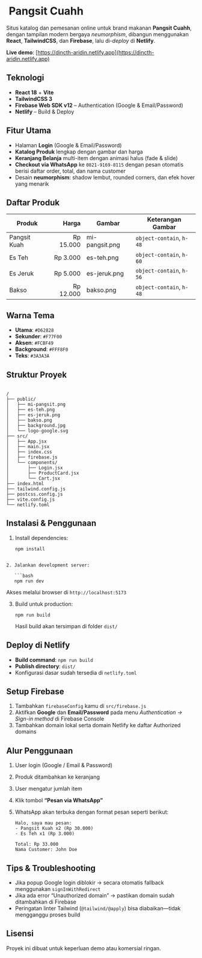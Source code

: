 # ​ Pangsit Cuahh

Situs katalog dan pemesanan online untuk brand makanan **Pangsit Cuahh**, dengan tampilan modern bergaya *neumorphism*, dibangun menggunakan **React**, **TailwindCSS**, dan **Firebase**, lalu di-*deploy* di **Netlify**.

**Live demo**: [https://dincth-aridin.netlify.app](https://dincth-aridin.netlify.app)

##  Teknologi

- **React 18** + **Vite**  
- **TailwindCSS 3**  
- **Firebase Web SDK v12** – Authentication (Google & Email/Password)  
- **Netlify** – Build & Deploy  

##  Fitur Utama

- Halaman **Login** (Google & Email/Password)  
- **Katalog Produk** lengkap dengan gambar dan harga  
- **Keranjang Belanja** multi-item dengan animasi halus (fade & slide)  
- **Checkout via WhatsApp** ke `0821-9169-8115` dengan pesan otomatis berisi daftar order, total, dan nama customer  
- Desain **neumorphism**: shadow lembut, rounded corners, dan efek hover yang menarik  

##  Daftar Produk

| Produk        | Harga      | Gambar         | Keterangan Gambar |
|---------------|-----------:|----------------|------------------|
| Pangsit Kuah  | Rp 15.000  | mi-pangsit.png | `object-contain`, `h-48` |
| Es Teh        | Rp 3.000   | es-teh.png     | `object-contain`, `h-60` |
| Es Jeruk      | Rp 5.000   | es-jeruk.png   | `object-contain`, `h-56` |
| Bakso         | Rp 12.000  | bakso.png      | `object-contain`, `h-48` |

##  Warna Tema

- **Utama**: `#D62828`  
- **Sekunder**: `#F77F00`  
- **Aksen**: `#FCBF49`  
- **Background**: `#FFF8F0`  
- **Teks**: `#3A3A3A`  

##  Struktur Proyek

```

/
├── public/
│   ├── mi-pangsit.png
│   ├── es-teh.png
│   ├── es-jeruk.png
│   ├── bakso.png
│   ├── background.jpg
│   └── logo-google.svg
├── src/
│   ├── App.jsx
│   ├── main.jsx
│   ├── index.css
│   ├── firebase.js
│   └── components/
│       ├── Login.jsx
│       ├── ProductCard.jsx
│       └── Cart.jsx
├── index.html
├── tailwind.config.js
├── postcss.config.js
├── vite.config.js
└── netlify.toml

````

##  Instalasi & Penggunaan

1. Install dependencies:
   ```bash
   npm install
```

2. Jalankan development server:

   ```bash
   npm run dev
   ```

   Akses melalui browser di `http://localhost:5173`

3. Build untuk production:

   ```
   npm run build
   ```

   Hasil build akan tersimpan di folder `dist/`

## Deploy di Netlify

* **Build command**: `npm run build`
* **Publish directory**: `dist/`
* Konfigurasi dasar sudah tersedia di `netlify.toml`

## Setup Firebase

1. Tambahkan `firebaseConfig` kamu di `src/firebase.js`
2. Aktifkan **Google** dan **Email/Password** pada menu *Authentication → Sign-in method* di Firebase Console
3. Tambahkan domain lokal serta domain Netlify ke daftar Authorized domains

## Alur Penggunaan

1. User login (Google / Email & Password)
2. Produk ditambahkan ke keranjang
3. User mengatur jumlah item
4. Klik tombol **“Pesan via WhatsApp”**
5. WhatsApp akan terbuka dengan format pesan seperti berikut:

   ```
   Halo, saya mau pesan:
   - Pangsit Kuah x2 (Rp 30.000)
   - Es Teh x1 (Rp 3.000)

   Total: Rp 33.000
   Nama Customer: John Doe
   ```

## Tips & Troubleshooting

* Jika popup Google login diblokir → secara otomatis fallback menggunakan `signInWithRedirect`
* Jika ada error “Unauthorized domain” → pastikan domain sudah ditambahkan di Firebase
* Peringatan linter Tailwind (`@tailwind/@apply`) bisa diabaikan—tidak mengganggu proses build

## Lisensi

Proyek ini dibuat untuk keperluan demo atau komersial ringan.
